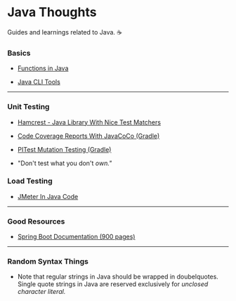 # Java Thoughts
Guides and learnings related to Java. ☕️ 


### Basics

- [Functions in Java](https://github.com/JimLynchCodes/Java-Thoughts/blob/main/Funk-Shins-Java.md)

- [Java CLI Tools](https://github.com/JimLynchCodes/Java-Thoughts/blob/main/CLI-Tools.md)

---

### Unit Testing
- [Hamcrest - Java Library With Nice Test Matchers](https://hamcrest.org/JavaHamcrest/tutorial)

- [Code Coverage Reports With JavaCoCo (Gradle)](https://github.com/JimLynchCodes/Java-Thoughts/blob/main/JaCoCo-Gradle.md)

- [PITest Mutation Testing (Gradle)](https://github.com/JimLynchCodes/Java-Thoughts/blob/main/PITest-Mutation-Testing-Gradle.md)

- "Don't test what you don't _own."_

### Load Testing

- [JMeter In Java Code](https://octoperf.com/blog/2023/03/29/jmeter-in-code/#conclusion)

---

### Good Resources

- [Spring Boot Documentation (900 pages)](https://docs.spring.io/spring-boot/docs/current/reference/pdf/spring-boot-reference.pdf)

---

### Random Syntax Things

- Note that regular strings in Java should be wrapped in doubelquotes. Single quote strings in Java are reserved exclusively for _unclosed character literal._

